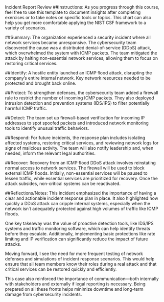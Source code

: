 Incident Report Review
##Instructions:
As you progress through this course, feel free to use this template to document insights after completing exercises or to take notes on specific tools or topics. This chart can also help you get more comfortable applying the NIST CSF framework to a variety of scenarios.

##Summary:
The organization experienced a security incident where all network services became unresponsive. The cybersecurity team discovered the cause was a distributed denial-of-service (DDoS) attack, which overwhelmed the system with ICMP packets. The team mitigated the attack by halting non-essential network services, allowing them to focus on restoring critical services.

##Identify:
A hostile entity launched an ICMP flood attack, disrupting the company’s entire internal network. Key network resources needed to be protected and brought back online.

##Protect:
To strengthen defenses, the cybersecurity team added a firewall rule to restrict the number of incoming ICMP packets. They also deployed intrusion detection and prevention systems (IDS/IPS) to filter potentially harmful ICMP traffic.

##Detect:
The team set up firewall-based verification for incoming IP addresses to spot spoofed packets and introduced network monitoring tools to identify unusual traffic behaviors.

##Respond:
For future incidents, the response plan includes isolating affected systems, restoring critical services, and reviewing network logs for signs of malicious activity. The team will also notify leadership and, when needed, inform the relevant legal authorities.

##Recover:
Recovery from an ICMP flood DDoS attack involves reinstating normal access to network services. The firewall will be used to block external ICMP floods. Initially, non-essential services will be paused to lessen traffic, while essential services are prioritized for recovery. Once the attack subsides, non-critical systems can be reactivated.

##Reflections/Notes:
This incident emphasized the importance of having a clear and actionable incident response plan in place. It also highlighted how quickly a DDoS attack can cripple internal systems, especially when the network isn’t adequately protected against high volumes of traffic like ICMP floods.

One key takeaway was the value of proactive detection tools, like IDS/IPS systems and traffic monitoring software, which can help identify threats before they escalate. Additionally, implementing basic protections like rate limiting and IP verification can significantly reduce the impact of future attacks.

Moving forward, I see the need for more frequent testing of network defenses and simulations of incident response scenarios. This would help ensure that all team members know their roles during a real attack and that critical services can be restored quickly and efficiently.

This case also reinforced the importance of communication—both internally with stakeholders and externally if legal reporting is necessary. Being prepared on all these fronts helps minimize downtime and long-term damage from cybersecurity incidents.







